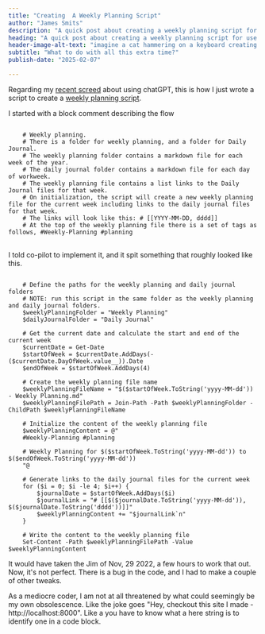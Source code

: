 ```yaml
--- 
title: "Creating  A Weekly Planning Script"
author: "James Smits"
description: "A quick post about creating a weekly planning script for use with obsidian."
heading: "A quick post about creating a weekly planning script for use with obsidian."
header-image-alt-text: "imagine a cat hammering on a keyboard creating exquisite code."
subtitle: "What to do with all this extra time?"
publish-date: "2025-02-07"

---
```


Regarding my <a href="../Coding-In-The-ChatGPT-Era">recent screed</a> about using chatGPT, this is how I just wrote a script to create a <a href="../Weekly-Planning">weekly planning script</a>.

I started with a block comment describing the flow

<pre><code class="language-powershell">
	# Weekly planning.
	# There is a folder for weekly planning, and a folder for Daily Journal.  
	# The weekly planning folder contains a markdown file for each week of the year.
	# The daily journal folder contains a markdown file for each day of workweek.
	# The weekly planning file contains a list links to the Daily Journal files for that week.
	# On initialization, the script will create a new weekly planning file for the current week including links to the daily journal files for that week.
	# The links will look like this: # [[YYYY-MM-DD, dddd]]
	# At the top of the weekly planning file there is a set of tags as follows, #Weekly-Planning #planning
</code>
</pre>
I told co-pilot to implement it, and it spit something that roughly looked like this. 
<pre><code class="language-powershell">
	# Define the paths for the weekly planning and daily journal folders	
	# NOTE: run this script in the same folder as the weekly planning and daily journal folders.	
	$weeklyPlanningFolder = "Weekly Planning"	
	$dailyJournalFolder = "Daily Journal"	  
	
	# Get the current date and calculate the start and end of the current week	
	$currentDate = Get-Date	
	$startOfWeek = $currentDate.AddDays(-($currentDate.DayOfWeek.value__)).Date	
	$endOfWeek = $startOfWeek.AddDays(4)  
	
	# Create the weekly planning file name	
	$weeklyPlanningFileName = "$($startOfWeek.ToString('yyyy-MM-dd')) - Weekly Planning.md"
	$weeklyPlanningFilePath = Join-Path -Path $weeklyPlanningFolder -ChildPath $weeklyPlanningFileName	  
	
	# Initialize the content of the weekly planning file	
	$weeklyPlanningContent = @"	
	#Weekly-Planning #planning
	
	# Weekly Planning for $($startOfWeek.ToString('yyyy-MM-dd')) to $($endOfWeek.ToString('yyyy-MM-dd'))	
	"@
	
	# Generate links to the daily journal files for the current week	
	for ($i = 0; $i -le 4; $i++) {	
	    $journalDate = $startOfWeek.AddDays($i)	
	    $journalLink = "# [[$($journalDate.ToString('yyyy-MM-dd')), $($journalDate.ToString('dddd'))]]"	
	    $weeklyPlanningContent += "$journalLink`n"	
	} 
	
	# Write the content to the weekly planning file	
	Set-Content -Path $weeklyPlanningFilePath -Value $weeklyPlanningContent
</code></pre>
It would have taken the Jim of Nov, 29 2022, a few hours to work that out. Now, it's not perfect.  There is a bug in the code, and I had to make a couple of other tweaks.

<aside>
As a mediocre coder, I am not at all threatened by what could seemingly be my own obsolescence. Like the joke goes "Hey, checkout this site I made - http://localhost:8000".  Like a you have to know what a here string is to identify one in a code block.
</aside>